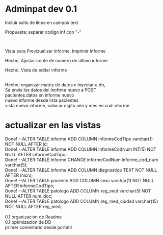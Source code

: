 # Adminpat dev 0.1
<p>Incluir salto de linea en campos text</p>
<p>Propuesta: separar codigo inf con "-"</p>
<br>
<p>Vista para Previzualizar informe, Imprimir Informe</p>
<p>Hecho, Ajustar conte de numero de ultimo informe</p>
<p>Hecho, Vista de editar informe</p>
<br>
Hecho: organizar matriz de datos e inyectar a db,
<br>
Se envia los datos del inofrme nuevo a POST
<br>
pacientes.datos en informe nuevo
<br>
nuevo informe desde lista pacientes
<br>
vista nuevo informe, colocar digito año y mes en cod informe
<br>
<h1>actualizar en las vistas</h1>
Done! --ALTER TABLE informe ADD COLUMN informeCodTipo varchar(1) NOT NULL AFTER id;<br/>
Done! --ALTER TABLE informe ADD COLUMN informeCodNum INT(5) NOT NULL AFTER informeCodTipo;<br/>
Done! --ALTER TABLE informe CHANGE informeCodNum informe_cod_num varchar(5);<br/>
Done! --ALTER TABLE informe ADD COLUMN diagnostico TEXT NOT NULL AFTER micro;<br/>
Done! --ALTER TABLE paciente ADD COLUMN sexo varchar(1) NOT NULL AFTER informeCodTipo;</br>
Done! --ALTER TABLE patologo ADD COLUMN reg_med varchar(5) NOT NULL AFTER num_doc;</br>
Done! --ALTER TABLE patologo ADD COLUMN reg_med_ciudad varchar(15) NOT NULL AFTER reg_med;</br>
<br>
0.1 organizacion de Readme<br/>
0.1 optimizacion de DB<br/>
primer comentario desde portatil

